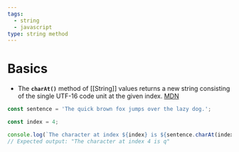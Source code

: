 ```yaml
---
tags:
  - string
  - javascript
type: string method
---
```

# Basics
- The **`charAt()`** method of [[String]] values returns a new string consisting of the single UTF-16 code unit at the given index. [MDN](https://developer.mozilla.org/en-US/docs/Web/JavaScript/Reference/Global_Objects/String/charAt)
```javascript
const sentence = 'The quick brown fox jumps over the lazy dog.';

const index = 4;

console.log(`The character at index ${index} is ${sentence.charAt(index)}`);
// Expected output: "The character at index 4 is q"
```
